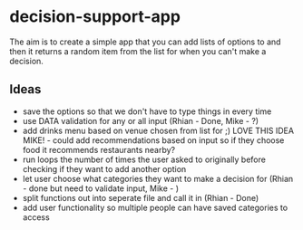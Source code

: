 # decision-support-app

The aim is to create a simple app that you can add lists of options to and then it returns a random item from the list for when you can't make a decision.

## Ideas
- save the options so that we don't have to type things in every time
- use DATA validation for any or all input (Rhian - Done, Mike - ?)
- add drinks menu based on venue chosen from list for ;) LOVE THIS IDEA MIKE! -  could add recommendations based on input so if they choose food it recommends restaurants nearby? 
- run loops the number of times the user asked to originally before checking if they want to add another option
- let user choose what categories they want to make a decision for (Rhian - done but need to validate input, Mike - )
- split functions out into seperate file and call it in (Rhian - Done)
- add user functionality so multiple people can have saved categories to access
